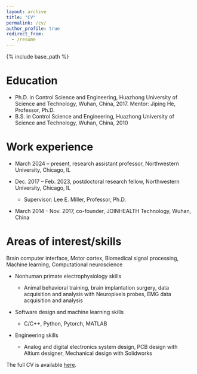 ```yaml
---
layout: archive
title: "CV"
permalink: /cv/
author_profile: true
redirect_from:
  - /resume
---
```


{% include base_path %}

Education
======
* Ph.D. in Control Science and Engineering, Huazhong University of Science and Technology, Wuhan, China, 2017. Mentor: Jiping He, Professor, Ph.D.
* B.S. in Control Science and Engineering, Huazhong University of Science and Technology, Wuhan, China, 2010

Work experience
======
* March 2024 – present, research assistant professor, Northwestern University, Chicago, IL

* Dec. 2017 – Feb. 2023, postdoctoral research fellow, Northwestern University, Chicago, IL
  * Supervisor: Lee E. Miller, Professor, Ph.D.

* March 2014 - Nov. 2017, co-founder, JOINHEALTH Technology, Wuhan, China
  
Areas of interest/skills
======
Brain computer interface, Motor cortex, Biomedical signal processing, Machine learning, Computational neuroscience

* Nonhuman primate electrophysiology skills
  * Animal behavioral training, brain implantation surgery, data acquisition and analysis with Neuropixels probes, EMG data acquisition and analysis

* Software design and machine learning skills
  * C/C++, Python, Pytorch, MATLAB

* Engineering skills
  * Analog and digital electronics system design, PCB design with Altium designer, Mechanical design with Solidworks

The full CV is available [here](https://xuanma.github.io/files/XuanMacurrentCV.pdf). 
